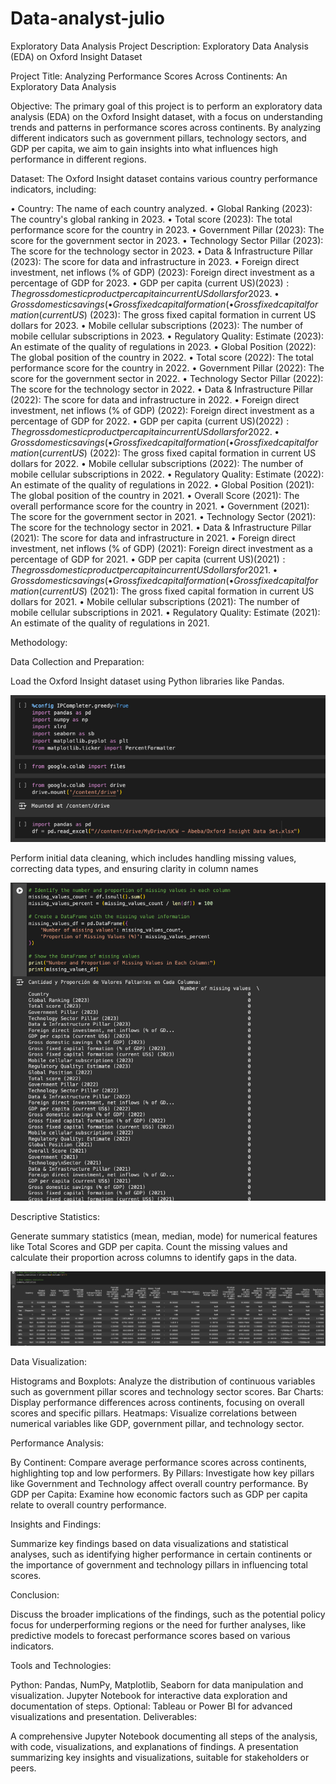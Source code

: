 # Data-analyst-julio

Exploratory Data Analysis
Project Description: Exploratory Data Analysis (EDA) on Oxford Insight Dataset

Project Title: Analyzing Performance Scores Across Continents: An Exploratory Data Analysis

Objective: The primary goal of this project is to perform an exploratory data analysis (EDA) on the Oxford Insight dataset, with a focus on understanding trends and patterns in performance scores across continents. By analyzing different indicators such as government pillars, technology sectors, and GDP per capita, we aim to gain insights into what influences high performance in different regions.

Dataset: The Oxford Insight dataset contains various country performance indicators, including:

• Country: The name of each country analyzed.
• Global Ranking (2023): The country's global ranking in 2023.
• Total score (2023): The total performance score for the country in 2023.
• Government Pillar (2023): The score for the government sector in 2023.
• Technology Sector Pillar (2023): The score for the technology sector in 2023.
• Data & Infrastructure Pillar (2023): The score for data and infrastructure in 2023.
• Foreign direct investment, net inflows (% of GDP) (2023): Foreign direct investment as a percentage of GDP for 2023.
• GDP per capita (current US$) (2023): The gross domestic product per capita in current US dollars for 2023.
• Gross domestic savings (% of GDP) (2023): The gross domestic savings as a percentage of GDP for 2023.
• Gross fixed capital formation (% of GDP) (2023): The gross fixed capital formation as a percentage of GDP for 2023.
• Gross fixed capital formation (current US$) (2023): The gross fixed capital formation in current US dollars for 2023.
• Mobile cellular subscriptions (2023): The number of mobile cellular subscriptions in 2023.
• Regulatory Quality: Estimate (2023): An estimate of the quality of regulations in 2023.
• Global Position (2022): The global position of the country in 2022.
• Total score (2022): The total performance score for the country in 2022.
• Government Pillar (2022): The score for the government sector in 2022.
• Technology Sector Pillar (2022): The score for the technology sector in 2022.
• Data & Infrastructure Pillar (2022): The score for data and infrastructure in 2022.
• Foreign direct investment, net inflows (% of GDP) (2022): Foreign direct investment as a percentage of GDP for 2022.
• GDP per capita (current US$) (2022): The gross domestic product per capita in current US dollars for 2022.
• Gross domestic savings (% of GDP) (2022): The gross domestic savings as a percentage of GDP for 2022.
• Gross fixed capital formation (% of GDP) (2022): The gross fixed capital formation as a percentage of GDP for 2022.
• Gross fixed capital formation (current US$) (2022): The gross fixed capital formation in current US dollars for 2022.
• Mobile cellular subscriptions (2022): The number of mobile cellular subscriptions in 2022.
• Regulatory Quality: Estimate (2022): An estimate of the quality of regulations in 2022.
• Global Position (2021): The global position of the country in 2021.
• Overall Score (2021): The overall performance score for the country in 2021.
• Government (2021): The score for the government sector in 2021.
• Technology Sector (2021): The score for the technology sector in 2021.
• Data & Infrastructure Pillar (2021): The score for data and infrastructure in 2021.
• Foreign direct investment, net inflows (% of GDP) (2021): Foreign direct investment as a percentage of GDP for 2021.
• GDP per capita (current US$) (2021): The gross domestic product per capita in current US dollars for 2021.
• Gross domestic savings (% of GDP) (2021): The gross domestic savings as a percentage of GDP for 2021.
• Gross fixed capital formation (% of GDP) (2021): The gross fixed capital formation as a percentage of GDP for 2021.
• Gross fixed capital formation (current US$) (2021): The gross fixed capital formation in current US dollars for 2021.
• Mobile cellular subscriptions (2021): The number of mobile cellular subscriptions in 2021.
• Regulatory Quality: Estimate (2021): An estimate of the quality of regulations in 2021.

Methodology:

Data Collection and Preparation:

Load the Oxford Insight dataset using Python libraries like Pandas.

![ ](https://github.com/Mjulio14/Data-analyst-julio/blob/main/Images/Data%20Collection%20and%20Data%20Cleaning.jpg)

Perform initial data cleaning, which includes handling missing values, correcting data types, and ensuring clarity in column names

![ ](https://github.com/Mjulio14/Data-analyst-julio/blob/main/Images/Data%20Cleaning.jpg)

Descriptive Statistics:

Generate summary statistics (mean, median, mode) for numerical features like Total Scores and GDP per capita.
Count the missing values and calculate their proportion across columns to identify gaps in the data.

![ ](https://github.com/Mjulio14/Data-analyst-julio/blob/main/Images/Summary%20Statistics.jpg)

Data Visualization:

Histograms and Boxplots: Analyze the distribution of continuous variables such as government pillar scores and technology sector scores.
Bar Charts: Display performance differences across continents, focusing on overall scores and specific pillars.
Heatmaps: Visualize correlations between numerical variables like GDP, government pillar, and technology sector.

Performance Analysis:

By Continent: Compare average performance scores across continents, highlighting top and low performers.
By Pillars: Investigate how key pillars like Government and Technology affect overall country performance.
By GDP per Capita: Examine how economic factors such as GDP per capita relate to overall country performance.

Insights and Findings:

Summarize key findings based on data visualizations and statistical analyses, such as identifying higher performance in certain continents or the importance of government and technology pillars in influencing total scores.

Conclusion:

Discuss the broader implications of the findings, such as the potential policy focus for underperforming regions or the need for further analyses, like predictive models to forecast performance scores based on various indicators.

Tools and Technologies:

Python: Pandas, NumPy, Matplotlib, Seaborn for data manipulation and visualization.
Jupyter Notebook for interactive data exploration and documentation of steps.
Optional: Tableau or Power BI for advanced visualizations and presentation.
Deliverables:

A comprehensive Jupyter Notebook documenting all steps of the analysis, with code, visualizations, and explanations of findings.
A presentation summarizing key insights and visualizations, suitable for stakeholders or peers.
